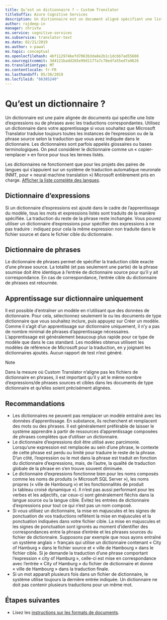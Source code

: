```yaml
---
title: Qu’est un dictionnaire ? – Custom Translator
titleSuffix: Azure Cognitive Services
description: Un dictionnaire est un document aligné spécifiant une liste d’expressions ou de phrases (avec leur traduction) que Microsoft Translator devra traduire toujours de la même façon. Les dictionnaires sont parfois appelés glossaires ou bases terminologiques.
author: rajdeep-in
manager: christw
ms.service: cognitive-services
ms.subservice: translator-text
ms.date: 02/21/2019
ms.author: v-pawal
ms.topic: conceptual
ms.openlocfilehash: 4bf112974befd7063b3da8e2b1c1dcbb7ad55608
ms.sourcegitcommit: 3d4121badd265e99d1177a7c78edfa55ed7a9626
ms.translationtype: MT
ms.contentlocale: fr-FR
ms.lasthandoff: 05/30/2019
ms.locfileid: "66385240"
---
```

# <a name="what-is-a-dictionary"></a>Qu’est un dictionnaire ?

Un dictionnaire est une paire alignée de documents qui spécifie une liste d’expressions ou de phrases avec les traductions correspondantes. Utilisez un dictionnaire dans votre apprentissage si vous souhaitez que Microsoft Translator traduise toujours toutes les instances de l’expression ou de la phrase source selon la traduction que vous avez indiquée dans le dictionnaire. Les dictionnaires sont parfois appelés glossaires ou bases terminologiques. On peut considérer le dictionnaire comme un « copier-remplacer » en force pour tous les termes listés.

Les dictionnaires ne fonctionnent que pour les projets des paires de langues qui s’appuient sur un système de traduction automatique neuronale (NMT, pour « neural machine translation ») Microsoft entièrement pris en charge. [Afficher la liste complète des langues](https://docs.microsoft.com/azure/cognitive-services/translator/language-support#customization).

## <a name="phrase-dictionary"></a>Dictionnaire d’expressions
Si un dictionnaire d’expressions est ajouté dans le cadre de l’apprentissage du modèle, tous les mots et expressions listés sont traduits de la manière spécifiée. La traduction du reste de la phrase reste inchangée. Vous pouvez utiliser un dictionnaire d’expressions pour spécifier des expressions à ne pas traduire : indiquez pour cela la même expression non traduite dans le fichier source et dans le fichier cible du dictionnaire.

## <a name="sentence-dictionary"></a>Dictionnaire de phrases
Le dictionnaire de phrases permet de spécifier la traduction cible exacte d’une phrase source. La totalité (et pas seulement une partie) de la phrase soumise doit être identique à l’entrée de dictionnaire source  pour qu’il y ait correspondance.  En cas de correspondance, l’entrée cible du dictionnaire de phrases est retournée.

## <a name="dictionary-only-trainings"></a>Apprentissage sur dictionnaire uniquement
Il est possible d’entraîner un modèle en n’utilisant que des données de dictionnaire. Pour cela, sélectionnez seulement le ou les documents de type dictionnaire que vous souhaitez inclure, puis appuyez sur Créer un modèle. Comme il s’agit d’un apprentissage sur dictionnaire uniquement, il n’y a pas de nombre minimal de phrases d’apprentissage nécessaires. L’apprentissage est généralement beaucoup plus rapide pour ce type de modèle que dans le cas standard.  Les modèles obtenus utilisent les modèles de référence de Microsoft pour la traduction, en y joignant les dictionnaires ajoutés.  Aucun rapport de test n’est généré.

>[!Note]
>Dans la mesure où Custom Translator n’aligne pas les fichiers de dictionnaire en phrases, il est important qu’il y ait le même nombre d’expressions/de phrases sources et cibles dans les documents de type dictionnaire et qu’elles soient précisément alignées.

## <a name="recommendations"></a>Recommandations

- Les dictionnaires ne peuvent pas remplacer un modèle entraîné avec les données d’apprentissage.  En substance, ils recherchent et remplacent des mots ou des phrases.  Il est généralement préférable de laisser le système apprendre à partir de ressources d’apprentissage composées de phrases complètes que d’utiliser un dictionnaire.
- Le dictionnaire d’expressions doit être utilisé avec parcimonie. Lorsqu’une expression est remplacée au sein d’une phrase, le contexte de cette phrase est perdu ou limité pour traduire le reste de la phrase. D’un côté, l’expression ou le mot dans la phrase est traduit en fonction du dictionnaire d’expressions, mais, de l’autre, la qualité de traduction globale de la phrase en s’en trouve souvent diminuée.
- Le dictionnaire d’expressions fonctionne bien pour les noms composés comme les noms de produits (« Microsoft SQL Server »), les noms propres (« ville de Hambourg ») et les fonctionnalités de produit (« tableau croisé dynamique »). Il n’est pas aussi performant pour les verbes et les adjectifs, car ceux-ci sont généralement fléchis dans la langue source ou la langue cible. Évitez les entrées de dictionnaire d’expressions pour tout ce qui n’est pas un nom composé.
- Si vous utilisez un dictionnaire, la mise en majuscules et les signes de ponctuation de vos traductions reflètent la mise en majuscules et la ponctuation indiquées dans votre fichier cible. La mise en majuscules et les signes de ponctuation sont ignorés au moment d’identifier des correspondances entre la phrase d’entrée et les phrases sources du fichier de dictionnaire. Supposons par exemple que nous ayons entraîné un système anglais > français qui utilise un dictionnaire contenant « City of Hamburg » dans le fichier source et « ville de Hambourg » dans le fichier cible. Si je demande la traduction d’une phrase comportant l’expression « city of Hamburg », celle-ci est mise en correspondance avec l’entrée « City of Hamburg » du fichier de dictionnaire et donne « ville de Hambourg » dans la traduction finale.
- Si un mot apparaît plusieurs fois dans un fichier de dictionnaire, le système utilise toujours la dernière entrée indiquée. Un dictionnaire ne doit pas contenir plusieurs traductions pour un même mot.

## <a name="next-steps"></a>Étapes suivantes

- Lisez les [instructions sur les formats de documents](document-formats-naming-convention.md).
